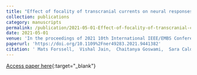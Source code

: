 ```yaml
---
title: "Effect of focality of transcranial currents on neural responses"
collection: publications
category: manuscripts
permalink: /publication/2021-05-01-Effect-of-focality-of-transcranial-currents-on-neural-responses
date: 2021-05-01
venue: 'In the proceedings of 2021 10th International IEEE/EMBS Conference on Neural Engineering (NER)'
paperurl: 'https://doi.org/10.1109%2Fner49283.2021.9441382'
citation: ' Mats Forssell,  Vishal Jain,  Chaitanya Goswami,  Sara Caldas-Martinez,  Pulkit Grover,  Maysam Chamanzar, &quot;Effect of focality of transcranial currents on neural responses.&quot; In the proceedings of 2021 10th International IEEE/EMBS Conference on Neural Engineering (NER), 2021.'
---
```

[Access paper here](https://doi.org/10.1109%2Fner49283.2021.9441382){:target="_blank"}
